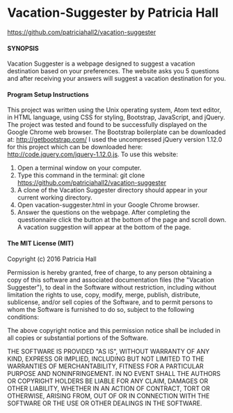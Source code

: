 # Vacation-Suggester by Patricia Hall
https://github.com/patriciahall2/vacation-suggester
#### SYNOPSIS
Vacation Suggester is a webpage designed to suggest a vacation destination based on your preferences.  The website asks you 5 questions and after receiving your answers will suggest a vacation destination for you.  
#### Program Setup Instructions
This project was written using the Unix operating system, Atom text editor, in HTML language, using CSS for styling, Bootstrap, JavaScript,
and jQuery. The project was tested and found to be successfully displayed on the Google Chrome web browser. The Bootstrap boilerplate can
be downloaded at: http://getbootstrap.com/ I used the uncompressed jQuery version 1.12.0 for this project which can be downloaded here:
http://code.jquery.com/jquery-1.12.0.js. To use this website:
1. Open a terminal window on your computer.
2. Type this command in the terminal: git clone https://github.com/patriciahall2/vacation-suggester
3. A clone of the Vacation Suggester directory should appear in your current working directory.  
4. Open vacation-suggester.html in your Google Chrome browser.
5. Answer the questions on the webpage. After completing the questionnaire click the button at the bottom of the page and scroll down. A vacation suggestion will appear at the bottom of the page.
#### The MIT License (MIT)
Copyright (c) 2016 Patricia Hall

Permission is hereby granted, free of charge, to any person obtaining a copy of this software and associated documentation files (the "Vacation Suggester"), to deal in the Software without restriction, including without limitation the rights to use, copy, modify, merge, publish, distribute, sublicense, and/or sell copies of the Software, and to permit persons to whom the Software is furnished to do so, subject to the following conditions:

The above copyright notice and this permission notice shall be included in all copies or substantial portions of the Software.

THE SOFTWARE IS PROVIDED "AS IS", WITHOUT WARRANTY OF ANY KIND, EXPRESS OR IMPLIED, INCLUDING BUT NOT LIMITED TO THE WARRANTIES OF MERCHANTABILITY, FITNESS FOR A PARTICULAR PURPOSE AND NONINFRINGEMENT. IN NO EVENT SHALL THE AUTHORS OR COPYRIGHT HOLDERS BE LIABLE FOR ANY CLAIM, DAMAGES OR OTHER LIABILITY, WHETHER IN AN ACTION OF CONTRACT, TORT OR OTHERWISE, ARISING FROM, OUT OF OR IN CONNECTION WITH THE SOFTWARE OR THE USE OR OTHER DEALINGS IN THE SOFTWARE.
